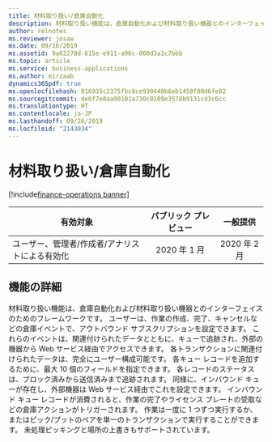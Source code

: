 ```yaml
---
title: 材料取り扱い/倉庫自動化
description: 材料取り扱い機能は、倉庫自動化および材料取り扱い機器とのインターフェイスのためのフレームワークです。
author: relnotes
ms.reviewer: josaw
ms.date: 09/16/2019
ms.assetid: 9a62278d-615e-e911-a96c-000d3a1c7bbb
ms.topic: article
ms.service: business-applications
ms.author: mirzaab
dynamics365pdf: true
ms.openlocfilehash: 816935c2375fbc8ce930440b6eb1458f80d6fe82
ms.sourcegitcommit: de6f7e8aa90101a730c0109e3578b9131cd3c6cc
ms.translationtype: HT
ms.contentlocale: ja-JP
ms.lasthandoff: 09/26/2019
ms.locfileid: "2143034"
---
```

# <a name="material-handlingwarehouse-automation"></a>材料取り扱い/倉庫自動化
[!include[finance-operations banner](../includes/finance-operations.md)]

| 有効対象    |  パブリック プレビュー | 一般提供 | 
| ---------- | :----------: |:----------: |
|ユーザー、管理者/作成者/アナリストによる有効化|2020 年 1 月| 2020 年 2 月|






## <a name="feature-details"></a>機能の詳細
<!--feature detail start -->
材料取り扱い機能は、倉庫自動化および材料取り扱い機器とのインターフェイスのためのフレームワークです。 ユーザーは、作業の作成、完了、キャンセルなどの倉庫イベントで、アウトバウンド サブスクリプションを設定できます。 これらのイベントは、関連付けられたデータとともに、キューで追跡され、外部の機器から Web サービス経由でアクセスできます。 各トランザクションに関連付けられたデータは、完全にユーザー構成可能です。 各キュー レコードを追加するために、最大 10 個のフィールドを指定できます。 各レコードのステータスは、ブロック済みから送信済みまで追跡されます。 同様に、インバウンド キューが存在し、外部機器は Web サービス経由でこれを設定できます。 インバウンド キュー レコードが消費されると、作業の完了やライセンス プレートの受取などの倉庫アクションがトリガーされます。 作業は一度に 1 つずつ実行するか、またはピック/プットのペアを単一のトランザクションで実行することができます。 未処理ピッキングと場所の上書きもサポートされています。
<!--feature detail end -->











